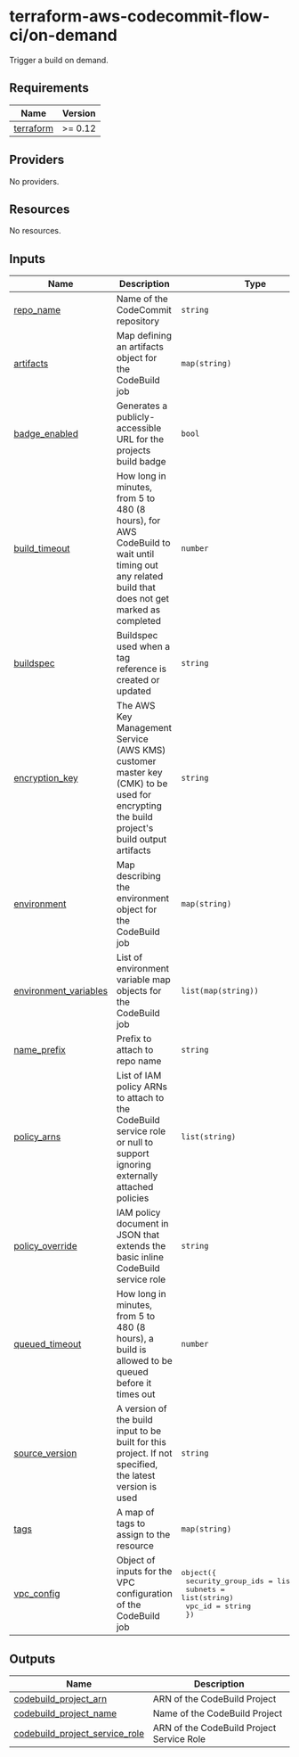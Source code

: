 # terraform-aws-codecommit-flow-ci/on-demand

Trigger a build on demand.

<!-- BEGIN TFDOCS -->
## Requirements

| Name | Version |
|------|---------|
| <a name="requirement_terraform"></a> [terraform](#requirement\_terraform) | >= 0.12 |

## Providers

No providers.

## Resources

No resources.

## Inputs

| Name | Description | Type | Default | Required |
|------|-------------|------|---------|:--------:|
| <a name="input_repo_name"></a> [repo\_name](#input\_repo\_name) | Name of the CodeCommit repository | `string` | n/a | yes |
| <a name="input_artifacts"></a> [artifacts](#input\_artifacts) | Map defining an artifacts object for the CodeBuild job | `map(string)` | `{}` | no |
| <a name="input_badge_enabled"></a> [badge\_enabled](#input\_badge\_enabled) | Generates a publicly-accessible URL for the projects build badge | `bool` | `null` | no |
| <a name="input_build_timeout"></a> [build\_timeout](#input\_build\_timeout) | How long in minutes, from 5 to 480 (8 hours), for AWS CodeBuild to wait until timing out any related build that does not get marked as completed | `number` | `null` | no |
| <a name="input_buildspec"></a> [buildspec](#input\_buildspec) | Buildspec used when a tag reference is created or updated | `string` | `""` | no |
| <a name="input_encryption_key"></a> [encryption\_key](#input\_encryption\_key) | The AWS Key Management Service (AWS KMS) customer master key (CMK) to be used for encrypting the build project's build output artifacts | `string` | `null` | no |
| <a name="input_environment"></a> [environment](#input\_environment) | Map describing the environment object for the CodeBuild job | `map(string)` | `{}` | no |
| <a name="input_environment_variables"></a> [environment\_variables](#input\_environment\_variables) | List of environment variable map objects for the CodeBuild job | `list(map(string))` | `[]` | no |
| <a name="input_name_prefix"></a> [name\_prefix](#input\_name\_prefix) | Prefix to attach to repo name | `string` | `""` | no |
| <a name="input_policy_arns"></a> [policy\_arns](#input\_policy\_arns) | List of IAM policy ARNs to attach to the CodeBuild service role or null to support ignoring externally attached policies | `list(string)` | `[]` | no |
| <a name="input_policy_override"></a> [policy\_override](#input\_policy\_override) | IAM policy document in JSON that extends the basic inline CodeBuild service role | `string` | `""` | no |
| <a name="input_queued_timeout"></a> [queued\_timeout](#input\_queued\_timeout) | How long in minutes, from 5 to 480 (8 hours), a build is allowed to be queued before it times out | `number` | `null` | no |
| <a name="input_source_version"></a> [source\_version](#input\_source\_version) | A version of the build input to be built for this project. If not specified, the latest version is used | `string` | `null` | no |
| <a name="input_tags"></a> [tags](#input\_tags) | A map of tags to assign to the resource | `map(string)` | `{}` | no |
| <a name="input_vpc_config"></a> [vpc\_config](#input\_vpc\_config) | Object of inputs for the VPC configuration of the CodeBuild job | <pre>object({<br/>    security_group_ids = list(string)<br/>    subnets            = list(string)<br/>    vpc_id             = string<br/>  })</pre> | `null` | no |

## Outputs

| Name | Description |
|------|-------------|
| <a name="output_codebuild_project_arn"></a> [codebuild\_project\_arn](#output\_codebuild\_project\_arn) | ARN of the CodeBuild Project |
| <a name="output_codebuild_project_name"></a> [codebuild\_project\_name](#output\_codebuild\_project\_name) | Name of the CodeBuild Project |
| <a name="output_codebuild_project_service_role"></a> [codebuild\_project\_service\_role](#output\_codebuild\_project\_service\_role) | ARN of the CodeBuild Project Service Role |

<!-- END TFDOCS -->
